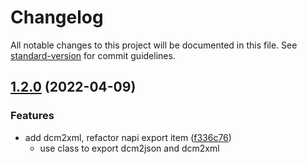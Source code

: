 # Changelog

All notable changes to this project will be documented in this file. See [standard-version](https://github.com/conventional-changelog/standard-version) for commit guidelines.

## [1.2.0](https://github.com/Chinlinlee/dicom-to-json/compare/v1.1.0...v1.2.0) (2022-04-09)


### Features

* add dcm2xml, refactor napi export item ([f336c76](https://github.com/Chinlinlee/dicom-to-json/commit/f336c76841c62b15ba6af0246cbd6a79106f8009))
    * use class to export dcm2json and dcm2xml
